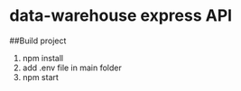 # data-warehouse express API

##Build project
1. npm install
2. add .env file in main folder
3. npm start